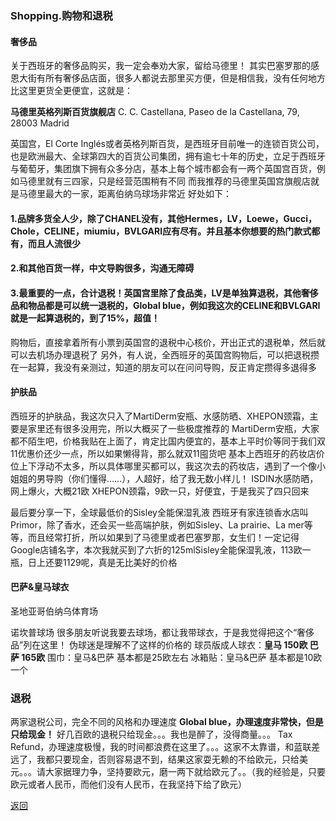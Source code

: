 ### Shopping.购物和退税

#### 奢侈品

关于西班牙的奢侈品购买，我一定会奉劝大家，留给马德里！
其实巴塞罗那的感恩大街有所有奢侈品店面，很多人都说去那里买方便，但是相信我，没有任何地方比这里更货全更便宜，这就是：

**马德里英格列斯百货旗舰店**
C. C. Castellana, Paseo de la Castellana, 79, 28003 Madrid

英国宫，El Corte Inglés或者英格列斯百货，是西班牙目前唯一的连锁百货公司，也是欧洲最大、全球第四大的百货公司集团，拥有逾七十年的历史，立足于西班牙与葡萄牙，集团旗下拥有众多分店，基本上每个城市都会有一两个英国宫百货，例如马德里就有三四家，只是经营范围稍有不同
而我推荐的马德里英国宫旗舰店就是马德里最大的一家，距离伯纳乌球场非常近
好处如下：

#### 1.品牌多货全人少，除了CHANEL没有，其他Hermes，LV，Loewe，Gucci，Chole，CELINE，miumiu，BVLGARI应有尽有。并且基本你想要的热门款式都有，而且人流很少
#### 2.和其他百货一样，中文导购很多，沟通无障碍
#### 3.最重要的一点，合计退税！英国宫里除了食品类，LV是单独算退税，其他奢侈品和物品都是可以统一退税的，Global blue，例如我这次的CELINE和BVLGARI就是一起算退税的，到了15%，超值！
购物后，直接拿着所有小票到英国宫的退税中心核价，开出正式的退税单，然后就可以去机场办理退税了
另外，有人说，全西班牙的英国宫购物后，可以把退税攒在一起算，我没有亲测过，知道的朋友可以在问问导购，反正肯定攒得多退得多

#### 护肤品


西班牙的护肤品，我这次只入了MartiDerm安瓶、水感防晒、XHEPON颈霜，主要是家里还有很多没用完，所以大概买了一些极度推荐的
MartiDerm安瓶，大家都不陌生吧，价格我贴在上面了，肯定比国内便宜的，基本上平时价等同于我们双11优惠价还少一点，所以如果懒得背，那么就双11囤货吧
基本上西班牙的药妆店价位上下浮动不太多，所以具体哪里买都可以，我这次去的药妆店，遇到了一个像小姐姐的男导购（你们懂得……），人超好，给了我无数小样儿！
ISDIN水感防晒，网上爆火，大概21欧
XHEPON颈霜，9欧一只，好便宜，于是我买了四只回来


最后要分享一下，全球最低价的Sisley全能保湿乳液
西班牙有家连锁香水店叫Primor，除了香水，还会买一些高端护肤，例如Sisley、La prairie、La mer等等，而且经常打折，所以如果到了马德里或者巴塞罗那，女生们！一定记得Google店铺名字，本次我就买到了六折的125mlSisley全能保湿乳液，113欧一瓶，日上还要1129呢，真是无比美好的价格



#### 巴萨&皇马球衣

圣地亚哥伯纳乌体育场

诺坎普球场
很多朋友听说我要去球场，都让我带球衣，于是我觉得把这个“奢侈品”列在这里！
伪球迷是理解不了这样的价格的
球员版成人球衣：**皇马 150欧 巴萨 165欧**
围巾：皇马&巴萨 基本都是25欧左右
冰箱贴：皇马&巴萨 基本都是10欧一个

### 退税

两家退税公司，完全不同的风格和办理速度
**Global blue，办理速度非常快，但是只给现金！** 好几百欧的退税只给现金。。。我也是醉了，没得商量。。。
Tax Refund，办理速度极慢，我的时间都浪费在这里了。。。这家不太靠谱，和蓝联差远了，我都只要现金，否则容易退不到，结果这家耍无赖的不给欧元，只给美元。。。请大家据理力争，坚持要欧元，磨一两下就给欧元了。。（我的经验是，只要欧元或者人民币，而他们没有人民币，在我坚持下给了欧元）


[返回](https://keeperlu.github.io/spm.html)



